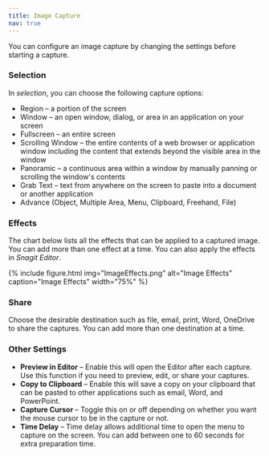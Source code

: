 ```yaml
---
title: Image Capture
nav: true 
---
```


You can configure an image capture by changing the settings before starting a capture.

### Selection

In _selection_, you can choose the following capture options:
- Region – a portion of the screen
- Window – an open window, dialog, or area in an application on your screen
- Fullscreen – an entire screen
- Scrolling Window – the entire contents of a web browser or application window including the content that extends beyond the visible area in the window
- Panoramic – a continuous area within a window by manually panning or scrolling the window's contents
- Grab Text – text from anywhere on the screen to paste into a document or another application 
- Advance (Object, Multiple Area, Menu, Clipboard, Freehand, File) 

### Effects

The chart below lists all the effects that can be applied to a captured image. You can add more than one effect at a time. You can also apply the effects in _Snagit Editor_. 

{% include figure.html img="ImageEffects.png" alt="Image Effects" caption="Image Effects" width="75%" %}

### Share

Choose the desirable destination such as file, email, print, Word, OneDrive to share the captures. You can add more than one destination at a time.

### Other Settings
- **Preview in Editor** – Enable this will open the Editor after each capture. Use this function if you need to preview, edit, or share your captures.
- **Copy to Clipboard** – Enable this will save a copy on your clipboard that can be pasted to other applications such as email, Word, and PowerPoint.
- **Capture Cursor** – Toggle this on or off depending on whether you want the mouse cursor to be in the capture or not. 
- **Time Delay** – Time delay allows additional time to open the menu to capture on the screen. You can add between one to 60 seconds for extra preparation time. 
